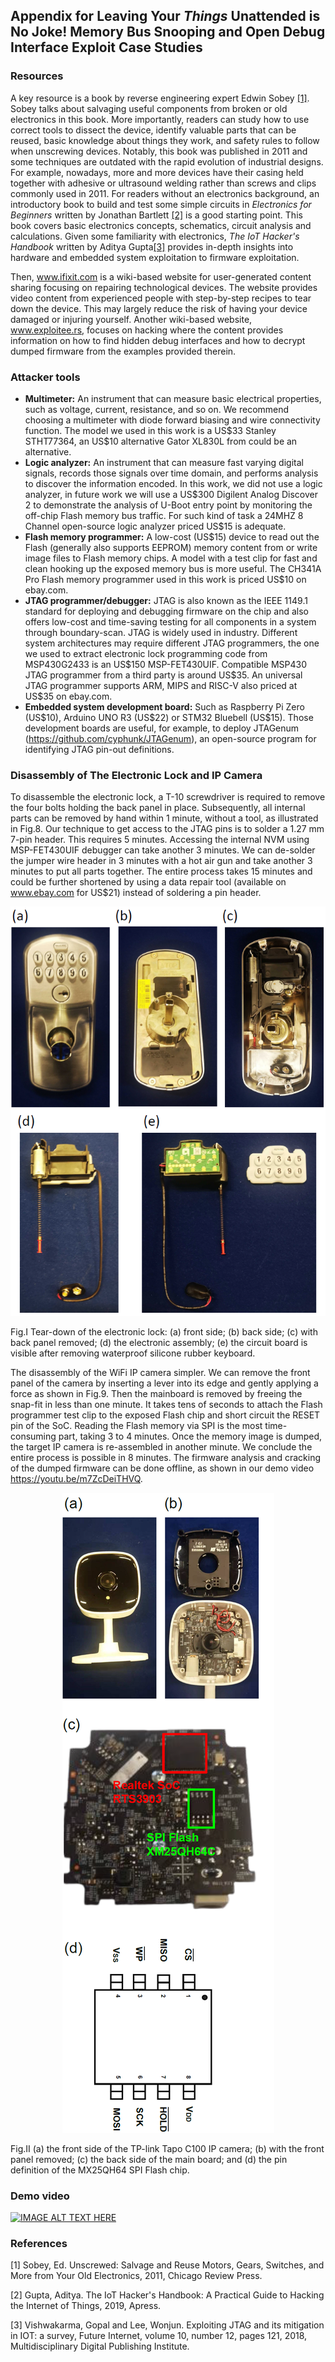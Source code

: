 ## Appendix for Leaving Your *Things* Unattended is No Joke! Memory Bus Snooping and Open Debug Interface Exploit Case Studies

### Resources
A key resource is a book by reverse engineering expert Edwin Sobey [[1]](#1). Sobey talks about salvaging useful components from broken or old electronics in this book. More importantly, readers can study how to use correct tools to dissect the device, identify valuable parts that can be reused, basic knowledge about things they work, and safety rules to follow when unscrewing devices. Notably, this book was published in 2011 and some techniques are outdated with the rapid evolution of industrial designs. For example, nowadays, more and more devices have their casing held together with adhesive or ultrasound welding rather than screws and clips commonly used in 2011. For readers without an electronics background, an introductory book to build and test some simple circuits in *Electronics for Beginners* written by Jonathan Bartlett [[2]](#1) is a good starting point. This book covers basic electronics concepts, schematics, circuit analysis and calculations. Given some familiarity with electronics, *The IoT Hacker's Handbook* written by Aditya Gupta[[3]](#1) provides in-depth insights into hardware and embedded system exploitation to firmware exploitation.

Then, www.ifixit.com is a wiki-based website for user-generated content sharing focusing on repairing technological devices. The website provides video content from experienced people with step-by-step recipes to tear down the device. This may largely reduce the risk of having your device damaged or injuring yourself. Another wiki-based website, www.exploitee.rs, focuses on hacking where the content provides information on how to find hidden debug interfaces and how to decrypt dumped firmware from the examples provided therein.

### Attacker tools
* **Multimeter:** An instrument that can measure basic electrical properties, such as voltage, current, resistance, and so on. We recommend choosing a multimeter with diode forward biasing and wire connectivity function. The model we used in this work is a US\$33 Stanley STHT77364, an US\$10 alternative Gator XL830L from could be an alternative.
* **Logic analyzer:** An instrument that can measure fast varying digital signals, records those signals over time domain, and performs analysis to discover the information encoded. In this work, we did not use a logic analyzer, in future work we will use a US\$300 Digilent Analog Discover 2 to demonstrate the analysis of U-Boot entry point by monitoring the off-chip Flash memory bus traffic. For such kind of task a 24MHZ 8 Channel open-source logic analyzer priced US\$15 is adequate.
* **Flash memory programmer:** A low-cost (US\$15) device to read out the Flash (generally also supports EEPROM) memory content from or write image files to Flash memory chips. A model with a test clip for fast and clean hooking up the exposed memory bus is more useful. The CH341A Pro Flash memory programmer used in this work is priced US\$10 on ebay.com.
* **JTAG programmer/debugger:** JTAG is also known as the IEEE 1149.1 standard for deploying and debugging firmware on the chip and also offers low-cost and time-saving testing for all components in a system through boundary-scan. JTAG is widely used in industry. Different system architectures may require different JTAG programmers, the one we used to extract electronic lock programming code from MSP430G2433 is an US\$150 MSP-FET430UIF. Compatible MSP430 JTAG programmer from a third party is around US\$35. An universal JTAG programmer supports ARM, MIPS and RISC-V also priced at US\$35 on ebay.com.
* **Embedded system development board:** Such as Raspberry Pi Zero (US\$10), Arduino UNO R3 (US\$22) or STM32 Bluebell (US\$15). Those development boards are useful, for example, to deploy JTAGenum (https://github.com/cyphunk/JTAGenum), an open-source program for identifying JTAG pin-out definitions.

### Disassembly of The Electronic Lock and IP Camera
To disassemble the electronic lock, a T-10 screwdriver is required to remove the four bolts holding the back panel in place. Subsequently, all internal parts can be removed by hand within 1 minute, without a tool, as illustrated in Fig.8. Our technique to get access to the JTAG pins is to solder a 1.27 mm 7-pin header. This requires 5 minutes. Accessing the internal NVM using MSP-FET430UIF debugger can take another 3 minutes.  We can de-solder the jumper wire header in 3 minutes with a hot air gun and take another 3 minutes to put all parts together. The entire process takes 15 minutes and could be further shortened by using a data repair tool (available on www.ebay.com for US\$21) instead of soldering a pin header.

<p align = "center"><img src = "./pictures/Lock_teardown.png"></p>
<p align = "left"> Fig.I Tear-down of the electronic lock: (a) front side; (b) back side; (c) with back panel removed; (d) the electronic assembly; (e) the circuit board is visible after removing waterproof silicone rubber keyboard. </p>

The disassembly of the WiFi IP camera simpler. We can remove the front panel of the camera by inserting a lever into its edge and gently applying a force as shown in Fig.9. Then the mainboard is removed by freeing the snap-fit in less than one minute. It takes tens of seconds to attach the Flash programmer test clip to the exposed Flash chip and short circuit the RESET pin of the SoC. Reading the Flash memory via SPI is the most time-consuming part, taking 3 to 4 minutes. Once the memory image is dumped, the target IP camera is re-assembled in another minute. We conclude the entire process is possible in 8 minutes. The firmware analysis and cracking of the dumped firmware can be done offline, as shown in our demo video https://youtu.be/m7ZcDeiTHVQ.

<p align = "center"><img src = "./pictures/TapoC100_camera.png"></p>
<p align = "left"> Fig.II (a) the front side of the TP-link Tapo C100 IP camera; (b) with the front panel removed; (c) the back side of the main board; and (d) the pin definition of the MX25QH64 SPI Flash chip. </p>

### Demo video
[![IMAGE ALT TEXT HERE](https://img.youtube.com/vi/m7ZcDeiTHVQ/0.jpg)](https://www.youtube.com/watch?v=m7ZcDeiTHVQ)

### References
<a id="1">[1]</a> 
Sobey, Ed. 
Unscrewed: Salvage and Reuse Motors, Gears, Switches, and More from Your Old Electronics,
2011,
Chicago Review Press.

<a id="2">[2]</a> 
Gupta, Aditya.
The IoT Hacker's Handbook: A Practical Guide to Hacking the Internet of Things,
2019,
Apress.

<a id="3">[3]</a> 
Vishwakarma, Gopal and Lee, Wonjun.
Exploiting JTAG and its mitigation in IOT: a survey,
Future Internet,
volume 10, number 12, pages 121, 2018,
Multidisciplinary Digital Publishing Institute.
